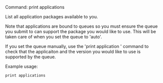 Command: print applications 

List all application packages available to you.

Note that applications are bound to queues so you must ensure the queue you submit to can support the
package you would like to use. This will be taken care of when you set the queue to 'auto'.

If you set the queue manually, use the 'print application <application>' command to check that the applicaiton and the version you would
like to use is supported by the queue.

Example usage:

    print applications

